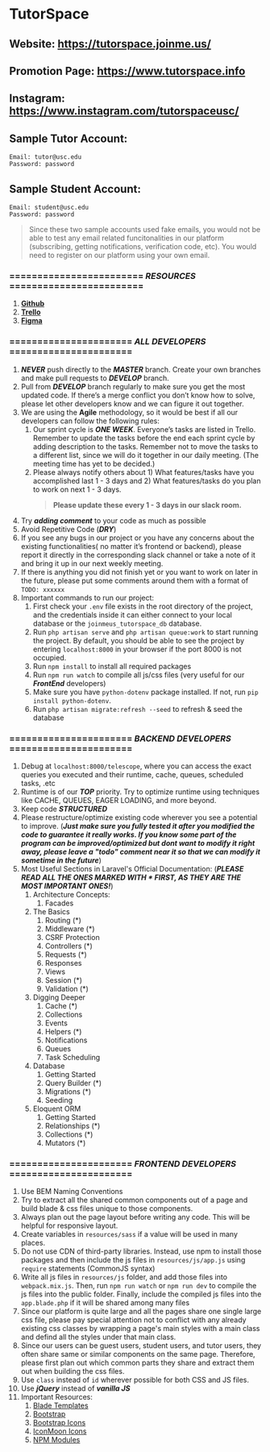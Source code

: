 # TutorSpace

## Website: https://tutorspace.joinme.us/

## Promotion Page: https://www.tutorspace.info

## Instagram: https://www.instagram.com/tutorspaceusc/

<!-- ## Prototype project: https://tutor.joinme.us
### This prototype project is created by Shuaiqing Luo in Spring 2020 and is already fully functional. Wishing to build the largest tutor matching service platform in California that provides best user experience, he decided to revamp all the frontend design and backend functionalities, which then turned into the current product of TutorSpace. 

### TutorSpace has gathered a group of professional and passionate developers, designers, and marketing specialists. If you are interested in joining TutorSpace, please contact us at tutorspaceusc@gmail.com -->

## Sample Tutor Account:
```
Email: tutor@usc.edu
Password: password
```

## Sample Student Account:
```
Email: student@usc.edu
Password: password
```

> Since these two sample accounts used fake emails, you would not be able to test any email related funcitonalities in our platform (subscribing, getting notifications, verification code, etc). You would need to register on our platform using your own email.



### ======================== ***RESOURCES*** ========================
1. [**Github**](https://github.com/TutorSpace/TutorSpace)
2. [**Trello**](https://trello.com/tutorspace1/home)
3. [**Figma**](https://www.figma.com/file/5fTGR3CI0dBXJgsb7gp3ev/Tutor?node-id=0%3A1)

### ====================== ***ALL DEVELOPERS*** ======================
1. ***NEVER*** push directly to the ***MASTER*** branch. Create your own branches and make pull requests to ***DEVELOP*** branch.
2. Pull from ***DEVELOP*** branch regularly to make sure you get the most updated code. If there’s a merge conflict you don’t know how to solve, please let other developers know and we can figure it out together.
3. We are using the **Agile** methodology, so it would be best if all our developers can follow the following rules:
    1. Our sprint cycle is ***ONE WEEK***. Everyone’s tasks are listed in Trello. Remember to update the tasks before the end each sprint cycle by adding description to the tasks. Remember not to move the tasks to a different list, since we will do it together in our daily meeting. (The meeting time has yet to be decided.)
    2. Please always notify others about 1) What features/tasks have you accomplished last 1 - 3 days and 2) What features/tasks do you plan to work on next 1 - 3 days. 
        > **Please update these every 1 - 3 days in our slack room.**
4. Try ***adding comment*** to your code as much as possible
5. Avoid Repetitive Code (***DRY***)
6. If you see any bugs in our project or you have any concerns about the existing functionalities( no matter it’s frontend or backend), please report it directly in the corresponding slack channel or take a note of it and bring it up in our next weekly meeting.
7. If there is anything you did not finish yet or you want to work on later in the future, please put some comments around them with a format of `TODO: xxxxxx`
8. Important commands to run our project:
    1. First check your `.env` file exists in the root directory of the project, and the credentials inside it can either connect to your local database or the `joinmeus_tutorspace_db` database.
    2. Run `php artisan serve` and `php artisan queue:work` to start running the project. By default, you should be able to see the project by entering `localhost:8000` in your browser if the port 8000 is not occupied.
    3. Run `npm install` to install all required packages
    4. Run `npm run watch` to compile all js/css files (very useful for our ***FrontEnd*** developers)
    5. Make sure you have `python-dotenv` package installed. If not, run `pip install python-dotenv`.
    6. Run `php artisan migrate:refresh --seed` to refresh & seed the database


### ====================== ***BACKEND DEVELOPERS*** ======================
1. Debug at `localhost:8000/telescope`, where you can access the exact queries you executed and their runtime, cache, queues, scheduled tasks, .etc
2. Runtime is of our ***TOP*** priority. Try to optimize runtime using techniques like CACHE, QUEUES, EAGER LOADING, and more beyond.
3. Keep code ***STRUCTURED***
4. Please restructure/optimize existing code wherever you see a potential to improve. (***Just make sure you fully tested it after you modified the code to guarantee it really works. If you know some part of the program can be improved/optimized but dont want to modify it right away, please leave a "todo" comment near it so that we can modify it sometime in the future***)
5. Most Useful Sections in Laravel's Official Documentation: (***PLEASE READ ALL THE ONES MARKED WITH * FIRST, AS THEY ARE THE MOST IMPORTANT ONES!***)
    1. Architecture Concepts:
        1. Facades
    2. The Basics 
        1. Routing (*)
        2. Middleware (*)
        3. CSRF Protection
        4. Controllers (*)
        5. Requests (*)
        6. Responses
        7. Views
        8. Session (*)
        9. Validation (*)
    3. Digging Deeper
        1. Cache (*)
        2. Collections
        3. Events
        4. Helpers (*)
        5. Notifications
        6. Queues
        7. Task Scheduling
    4. Database
        1. Getting Started
        2. Query Builder (*)
        3. Migrations (*)
        4. Seeding
    5. Eloquent ORM
        1. Getting Started
        2. Relationships (*)
        3. Collections (*)
        4. Mutators (*)


### ====================== ***FRONTEND DEVELOPERS*** ======================
1. Use BEM Naming Conventions
2. Try to extract all the shared common components out of a page and build blade & css files unique to those components.
3. Always plan out the page layout before writing any code. This will be helpful for responsive layout.
4. Create variables in `resources/sass` if a value will be used in many places.
5. Do not use CDN of third-party libraries. Instead, use npm to install those packages and then include the js files in `resources/js/app.js` using `require` statements (CommonJS syntax)
6. Write all js files in `resources/js` folder, and add those files into `webpack.mix.js`. Then, run `npm run watch` or `npm run dev` to compile the js files into the public folder. Finally, include the compiled js files into the `app.blade.php` if it will be shared among many files
7. Since our platform is quite large and all the pages share one single large css file, please pay special attention not to conflict with any already existing css classes by wrapping a page's main styles with a main class and defind all the styles under that main class.
8. Since our users can be guest users, student users, and tutor users, they often share same or similar components on the same page. Therefore, please first plan out which common parts they share and extract them out when building the css files.
9. Use `class` instead of `id` wherever possible for both CSS and JS files.
10. Use ***jQuery*** instead of ***vanilla JS***
11. Important Resources:
    1. [Blade Templates](https://laravel.com/docs/7.x/blade)
    2. [Bootstrap](https://getbootstrap.com/)
    3. [Bootstrap Icons](https://icons.getbootstrap.com/)
    4. [IconMoon Icons](https://icomoon.io/app/#/select)
    5. [NPM Modules](https://www.npmjs.com/)


<!-- 

## Screenshots
### Index Page:
![Schema Picture](screenshots/index.png)

### Login Page:
![Schema Picture](screenshots/login.png)

### Sign Up Page:
![Schema Picture](screenshots/signup.png)

### Home Page - Tutor:
![Schema Picture](screenshots/home_tutor.png)

### Home Page - Student:
![Schema Picture](screenshots/home_student.png)

### Forum:
![Schema Picture](screenshots/forum.png)

### Forum (post detail):
![Schema Picture](screenshots/post_detail.png)

### Forum (create new post):
![Schema Picture](screenshots/create_new_post.png)

### Search:
![Schema Picture](screenshots/search.png)
 -->

